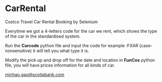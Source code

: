 # CarRental
Costco Travel Car Rental Booking  by  Selenium 



Everytime we got a 4-letters code for the car we rent, which shows the type of the car in  the standardised system.

Run the **Carcode** python file and input the code for example :FXAR (case-nonsensitive)  it will tell you what type it is.




Modify the pick up and drop off for the date and location in  **FunCos** python file, you will have prices information for all kinds of car.  

<minhao.gao@scotiabank.com>
